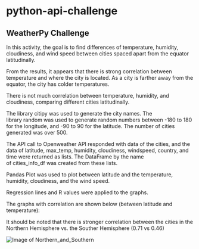 # python-api-challenge

## WeatherPy Challenge

In this activity, the goal is to find differences of temperature, humidity, cloudiness, and wind speed between cities spaced apart from the equator latitudinally.

From the results, it appears that there is strong correlation between temperature and where the city is located. As a city is farther away from the equator, the city has colder temperatures.

There is not much correlation between temperature, humidity, and cloudiness, comparing different cities latitudinally.

The library citipy was used to generate the city names. The library random was used to generate random numbers between -180 to 180 for the longitude, and -90 to 90 for the latitude. The number of cities generated was over 500.

The API call to Openweather API responded with data of the cities, and the data of latitude, max_temp, humidity, cloudiness, windspeed, country, and time were returned as lists. The DataFrame by the name of cities_info_df was created from these lists.

Pandas Plot was used to plot between latitude and the temperature, humidity, cloudiness, and the wind speed.

Regression lines and R values were applied to the graphs.

The graphs with correlation are shown below (between latitude and temperature):

It should be noted that there is stronger correlation between the cities in the Northern Hemisphere vs. the Souther Hemisphere (0.71 vs 0.46)


![Image of Northern_and_Southern](https://github.com/firedynasty/python-api-challenge/blob/master/Images/north_and_south_hemisphere.png)
